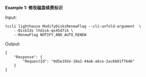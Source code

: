 **Example 1: 修改磁盘续费标识**



Input: 

```
tccli lighthouse ModifyDisksRenewFlag --cli-unfold-argument  \
    --DiskIds lhdisk-qx45d7ik \
    --RenewFlag NOTIFY_AND_AUTO_RENEW
```

Output: 
```
{
    "Response": {
        "RequestId": "0d5e192e-10a2-44a6-a6ce-2ac6b01f7646"
    }
}
```

